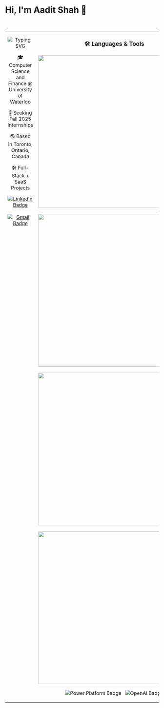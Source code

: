 <h1 align="left">Hi, I'm Aadit Shah 👋</h1>

<br/>

<table width="100%">
<tr>
<td width="35%" align="center" valign="top">

<p align="center">
  <img src="https://readme-typing-svg.demolab.com?font=Fira+Code&weight=600&size=24&pause=1000&repeat=true&center=true&vCenter=true&width=350&lines=Software+Developer;Aspiring+Entrepreneur" alt="Typing SVG" />
</p>

<p align="center">
  🎓 Computer Science and Finance @ University of Waterloo
</p>
<p align="center">
  🚀 Seeking Fall 2025 Internships
</p>
<p align="center">
  🌎 Based in Toronto, Ontario, Canada
</p>
<p align="center">
  🛠️ Full-Stack + SaaS Projects
</p>

<p align="center">
  <a href="https://www.linkedin.com/in/aaditshahh/">
    <img src="https://img.shields.io/badge/-LinkedIn-0A66C2?style=for-the-badge&logo=linkedin&logoColor=white" alt="LinkedIn Badge"/>
  </a>
  &nbsp;
  <a href="mailto:aadit12590@gmail.com">
    <img src="https://img.shields.io/badge/-Email-D14836?style=for-the-badge&logo=gmail&logoColor=white" alt="Gmail Badge"/>
  </a>
</p>

</td>

<td width="65%" align="center" valign="top">

<h3 align="center">🛠️ Languages & Tools</h3>

<p align="center">
  <img src="https://skillicons.dev/icons?i=python,java,javascript,typescript,c,cpp,cs,bash,ruby,html,css,sql" width="500" /><br><br>
  <img src="https://skillicons.dev/icons?i=dotnet,react,nextjs,rails,flask,tailwind,spring" width="500" /><br><br>
  <img src="https://skillicons.dev/icons?i=git,github,postman,oracle,azure,dynamodb" width="500" /><br><br>
  <img src="https://skillicons.dev/icons?i=scikitlearn,xgboost,tensorflow,matplotlib,numpy,pandas,plotly" width="500" /><br><br>
  <img src="https://img.shields.io/badge/Microsoft%20Power%20Platform-6A0DAD?style=for-the-badge&logo=microsoft&logoColor=white" alt="Power Platform Badge" />
  &nbsp;
  <img src="https://img.shields.io/badge/OpenAI-412991?style=for-the-badge&logo=openai&logoColor=white" alt="OpenAI Badge" />
</p>

</td>
</tr>
</table>
